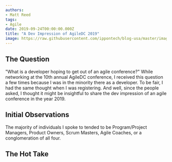```yaml
---
authors:
- Matt Reed
tags:
- Agile
date: 2019-09-24T00:00:00.000Z
title: "A Dev Impression of AgileDC 2019"
image: https://raw.githubusercontent.com/ippontech/blog-usa/master/images/2019/09/AgileDC+Red+lines.png
---
```


## The Question

"What is a developer hoping to get out of an agile conference?" While networking at the 10th annual AgileDC conference, I received this question a few times because I was in the minority there as a developer. To be fair, I had the same thought when I was registering. And well, since the people asked, I thought it might be insightful to share the dev impression of an agile conference in the year 2019.

## Initial Observations

The majority of individuals I spoke to tended to be Program/Project Managers, Product Owners, Scrum Masters, Agile Coaches, or a conglomeration of all four.

## The Hot Take

